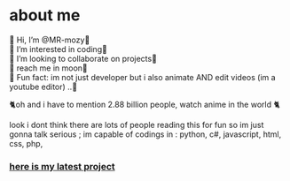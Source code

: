 <h1>about me</h1>
🥂 Hi, I’m @MR-mozy🍷<br>
🍷 I’m interested in coding🥂<br>
🥂 I’m looking to collaborate on projects🍷<br>
🍷 reach me in moon🥂<br>
🥂 Fun fact: im not just developer but i also animate AND edit videos (im a youtube editor) ..🍷<br>

🐈oh and i have to mention 2.88 billion people, watch anime in the world 🐈

look i dont think there are lots of people reading this for fun so im just gonna talk serious ;
im capable of codings in : python, c#, javascript, html, css, php, 

<h3><a href="example.com">here is my latest project</a></h3>
<!---
MR-mozy/MR-mozy is a ✨ special ✨ repository because its `README.md` (this file) appears on your GitHub profile.
You can click the Preview link to take a look at your changes.
--->

